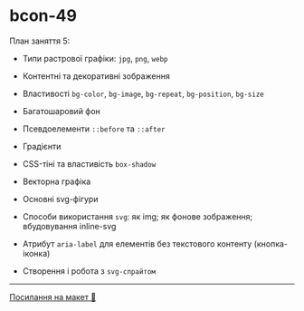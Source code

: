 # bcon-49

План заняття 5:

- Типи растрової графіки: `jpg`, `png`, `webp`
- Контентні та декоративні зображення
- Властивості `bg-color`, `bg-image`, `bg-repeat`, `bg-position`, `bg-size`
- Багатошаровий фон
- Псевдоелементи `::before` та `::after`
- Градієнти
- CSS-тіні та властивість `box-shadow`

- Векторна графіка
- Основні svg-фігури
- Способи використання `svg`: як img; як фонове зображення; вбудовування inline-svg
- Атрибут `aria-label` для елементів без текстового контенту (кнопка-іконка)
- Створення і робота з `svg-спрайтом`

---

[Посилання на макет 🎨](https://www.figma.com/file/z6Rb84e4NKxe66QNokOWA8/Barbershop-EN?node-id=1374%3A32)
